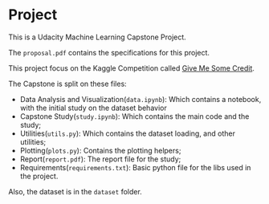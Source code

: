 # Project

This is a Udacity Machine Learning Capstone Project.

The `proposal.pdf` contains the specifications for this project.

This project focus on the Kaggle Competition called [Give Me Some Credit](https://www.kaggle.com/c/GiveMeSomeCredit).

The Capstone is split on these files:

* Data Analysis and Visualization(`data.ipynb`): Which contains a notebook, with the initial study on the dataset behavior
* Capstone Study(`study.ipynb`): Which contains the main code and the study;
* Utilities(`utils.py`): Which contains the dataset loading, and other utilities;
* Plotting(`plots.py`): Contains the plotting helpers;
* Report(`report.pdf`): The report file for the study;
* Requirements(`requirements.txt`): Basic python file for the libs used in the project.

Also, the dataset is in the `dataset` folder.